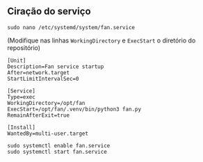 ## Ciração do serviço
```shell
sudo nano /etc/systemd/system/fan.service
```
(Modifique nas linhas `WorkingDirectory` e `ExecStart` o diretório do repositório)

```
[Unit]
Description=Fan service startup
After=network.target
StartLimitIntervalSec=0

[Service]
Type=exec
WorkingDirectory=/opt/fan
ExecStart=/opt/fan/.venv/bin/python3 fan.py
RemainAfterExit=true

[Install]
WantedBy=multi-user.target
```
```shell
sudo systemctl enable fan.service
sudo systemctl start fan.service
```